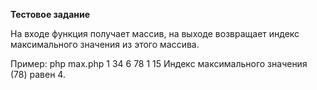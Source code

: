 <b>Тестовое задание</b>

На входе функция получает массив, на выходе возвращает индекс максимального значения из этого массива.

Пример:
php max.php 1 34 6 78 1 15
Индекс максимального значения (78) равен 4. 
